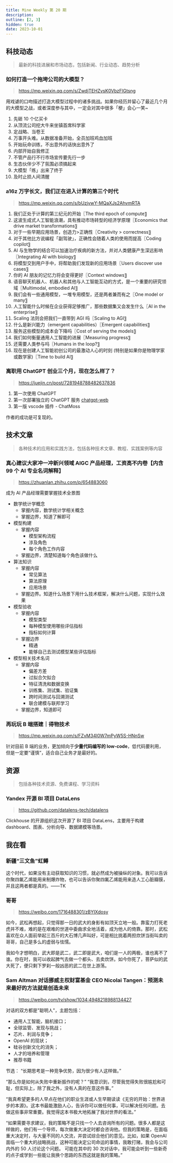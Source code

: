 ```yaml
---
title: Mine Weekly 第 20 期
description:
outline: [2, 3]
hidden: true
date: 2023-10-01
---
```


## 科技动态

> 最新的科技进展和市场动态，包括新闻、行业动态、趋势分析

### 如何打造一个拖垮公司的大模型？

> https://mp.weixin.qq.com/s/ZwdjTEHZvsK0VbzFlGtsng

用戏谑的口吻描述打造大模型过程中的诸多挑战。如果你经历并留心了最近几个月的大模型之战，或者深度参与其中，一定会对其中很多「梗」会心一笑~

1. 先砸 10 个亿买卡
2. 从顶流公司挖大牛来坐镇首席科学家
3. 定战略、当卷王
4. 万事开头难。从数据准备开始，全员加班鸡血加班
5. 开始玩命训练，不出意外的话快出意外了
6. 内部开始自我修正
7. 不管产品行不行市场宣传要先行一步
8. 生态伙伴少不了氛围必须搞起来
9. 大模型「练」出来了终于
10. 及时止损人间清醒

### a16z 万字长文，我们正在进入计算的第三个时代

> https://mp.weixin.qq.com/s/bUzjvwY-MQaXJs2AhvmRTA

1. 我们正处于计算的第三纪元的开始〖The third epoch of compute〗
2. 这波生成式人工智能浪潮，具有推动市场转型的经济学原理〖Economics that drive market transformations〗
3. 对于一些早期应用场景，创造力>正确性〖Creativity > correctness〗
4. 对于其他比方说编程「副驾驶」，正确性会随着人类的使用而提高〖Coding copilot〗
5. AI 与生物学的结合可以加速治疗疾病的新方法，并对人类健康产生深远影响〖Integrating AI with biology〗
6. 将模型交到用户手中，将帮助我们发现新的应用场景〖Users discover use cases〗
7. 你的 AI 朋友的记忆力将会变得更好〖Context windows〗
8. 语音聊天机器人、机器人和其他与人工智能互动的方式，是一个重要的研究领域〖Multimodal, embodied AI〗
9. 我们会有一些通用模型，一堆专用模型，还是两者兼而有之〖One model or many〗
10. 人工智能什么时候在企业获得足够推广，那些数据集又会发生什么〖AI in the enterprise〗
11. Scaling 法则会把我们一直带到 AGI 吗〖Scaling to AGI〗
12. 什么是新兴能力（emergent capabilities）〖Emergent capabilities〗
13. 服务这些模型的成本会下降吗〖Cost of serving the models〗
14. 我们如何衡量通用人工智能的进展〖Measuring progress〗
15. 还需要人类参与吗〖Humans in the loop?〗
16. 现在是创建人工智能初创公司的最激动人心的时刻 (特别是如果你是物理学家或数学家)〖Time to build AI〗

### 离职用 ChatGPT 创业三个月，现在怎么样了？

> https://juejin.cn/post/7281948788482637836

1. 第一次使用 ChatGPT
2. 第一次部署独立的 ChatGPT 服务 [chatgpt-web](https://github.com/Chanzhaoyu/chatgpt-web)
3. 第一版 vscode 插件 - ChatMoss

作者的成功是可复现的。

## 技术文章

> 各种技术的应用和实践方法，包括各种技术文章、教程、实践案例等内容

### 真心建议大家冲一冲新兴领域 AIGC 产品经理，工资高不内卷【内含 99 个 AI 专业名词解释】

> https://zhuanlan.zhihu.com/p/654883060

成为 AI 产品经理需要掌握技术全景图

- 数学统计学概念
  - 掌握内容，数学统计学相关概念
  - 掌握边界，知道了解即可
- 模型构建
  - 掌握内容
    - 模型架构流程
    - 涉及角色
    - 每个角色工作内容
  - 掌握边界，清楚知道每个角色该做什么
- 算法知识
  - 掌握内容
    - 常见算法
    - 算法原理
    - 应用场景
  - 掌握边界。知道什么场景下用什么技术框架，解决什么问题，实现什么效果
- 模型验收
  - 掌握内容
    - 模型类型
    - 每种模型使用哪些评估指标
    - 指标如何计算
  - 掌握边界
    - 精通
    - 能够自己去测试模型某些评估指标
- 模型相关技术名词
  - 掌握内容
    - 偏差方差
    - 过拟合欠拟合
    - 特征清洗和数据变换
    - 训练集、测试集、验证集
    - 跨时间测试与回溯测试
    - 联合建模与联邦学习
  - 掌握边界，知道即可

### 再玩玩 B 端搭建｜得物技术

> https://mp.weixin.qq.com/s/FZvM34I0W7mPyW5S-HNnSw

针对目前 B 端的业务，更加倾向于**少量代码编写的 low-code**，低代码要利用，但是一定要“谨慎”，适合自己业务才是最好的。

## 资源

> 包括各种技术资源、免费课程、学习资料

### Yandex 开源 BI 项目 DataLens

> https://github.com/datalens-tech/datalens

Clickhouse 的开源组织这次开源了 BI 项目 DataLens，主要用于构建 dashboard、图表、分析向导、数据建模等场景。

## 我在看

### 新疆“三文鱼”虹鳟

这个时代，如果没有主动获取知识的习惯，就必然成为被操纵的对象。我可以告诉你聚四氟乙烯能用来制爆炸物，也可以告诉你聚四氟乙烯能用来造人工心脏瓣膜，并且这两者都是真的。——TK

### 哥哥

> https://weibo.com/1716488301/zBYIXdosy

如今，武松再想起，只觉得那一日的武大的身影有如顶天立地一般。靠蛮力打死老虎并不难，难的是在艰难的世道中委曲求全地活着，成为他人的倚靠。那时，武松喜欢在众人面前举起三百斤的大石博几声叫好，可是相比挑着两担炊饼当街叫卖的哥哥，自己是多么的虚弱与怯懦。

我如今才想明白，武大即是武二，武二即是武大，咱们是一人的两极，谁也离不了谁。你在时，我可以收起脾气去做一个都头、去卖炊饼。如今你死了，菩萨似的武大死了，便只剩下罗刹一般凶恶的武二在世上游荡。

### Sam Altman 对话挪威主权财富基金 CEO Nicolai Tangen：预测未来最好的方法就是创造未来

> https://weibo.com/tv/show/1034:4948218988134427

对话的双方都是"聪明人"，主题包括：

- 通用人工智能，脑机接口；
- 全球监管、发现与挑战；
- 芯片、利润与竞争；
- OpenAI 的现状；
- 硅谷创新文化的消失；
- 人才的培养和管理
- 推荐书籍

节选：
“长期思考是一种竞争优势，因为很少有人这样做。”

“那么你是如何从失败中重新振作的呢？”
“我意识到，尽管我觉得失败很尴尬和可耻，但实际上，除了我之外，没有人真的在意这件事。”

“我真希望更多的人早点在他们的职业生涯或人生早期读读《无穷的开始：世界进步的本源》。这本书最能激励人心，告诉你可以做任何事，可以解决任何问题。去做这些事非常重要。我觉得这本书极大地拓展了我对世界的看法。”

“如果需要寻求建议，我的策略不是只找一个人去咨询所有的问题。很多人都是这样做的，他们有一个导师，每次做重大决定时都会咨询他。但我的策略是，在面临重大决定时，与大量不同的人交流，并尝试综合他们的意见。比如，如果 OpenAI 面临一个重大的战略挑战，这种可能决定公司命运的事情，我敢打赌，我会与公司内外的 50 人讨论这个问题。
可能在其中的 30 次对话中，我可能会听到一些新奇的点子或学到一些能让我换个思路的东西这就是我的策略。”
